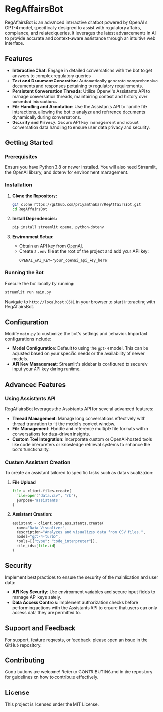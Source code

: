 # RegAffairsBot

RegAffairsBot is an advanced interactive chatbot powered by OpenAI's GPT-4 model, specifically designed to assist with regulatory affairs, compliance, and related queries. It leverages the latest advancements in AI to provide accurate and context-aware assistance through an intuitive web interface.

## Features

- **Interactive Chat**: Engage in detailed conversations with the bot to get answers to complex regulatory queries.
- **Text and Document Generation**: Automatically generate comprehensive documents and responses pertaining to regulatory requirements.
- **Persistent Conversation Threads**: Utilize OpenAI's Assistants API to manage conversation threads, maintaining context and history over extended interactions.
- **File Handling and Annotation**: Use the Assistants API to handle file interactions, allowing the bot to analyze and reference documents dynamically during conversations.
- **Security and Privacy**: Secure API key management and robust conversation data handling to ensure user data privacy and security.

## Getting Started

### Prerequisites

Ensure you have Python 3.8 or newer installed. You will also need Streamlit, the OpenAI library, and dotenv for environment management.

### Installation

1. **Clone the Repository:**
   ```bash
   git clone https://github.com/priyamthakar/RegAffairsBot.git
   cd RegAffairsBot
   ```

2. **Install Dependencies:**
   ```bash
   pip install streamlit openai python-dotenv
   ```

3. **Environment Setup:**
   - Obtain an API key from [OpenAI](https://platform.openai.com/account/api-keys).
   - Create a `.env` file at the root of the project and add your API key:
     ```
     OPENAI_API_KEY='your_openai_api_key_here'
     ```

### Running the Bot

Execute the bot locally by running:

```bash
streamlit run main.py
```

Navigate to `http://localhost:8501` in your browser to start interacting with RegAffairsBot.

## Configuration

Modify `main.py` to customize the bot's settings and behavior. Important configurations include:

- **Model Configuration**: Default to using the `gpt-4` model. This can be adjusted based on your specific needs or the availability of newer models.
- **API Key Management**: Streamlit's sidebar is configured to securely input your API key during runtime.

## Advanced Features

### Using Assistants API

RegAffairsBot leverages the Assistants API for several advanced features:

- **Thread Management**: Manage long conversations effectively with thread truncation to fit the model’s context window.
- **File Management**: Handle and reference multiple file formats within conversations for data-driven insights.
- **Custom Tool Integration**: Incorporate custom or OpenAI-hosted tools like code interpreters or knowledge retrieval systems to enhance the bot's functionality.

### Custom Assistant Creation

To create an assistant tailored to specific tasks such as data visualization:

1. **File Upload**:
   ```python
   file = client.files.create(
     file=open("data.csv", "rb"),
     purpose='assistants'
   )
   ```

2. **Assistant Creation**:
   ```python
   assistant = client.beta.assistants.create(
     name="Data Visualizer",
     description="Analyzes and visualizes data from CSV files.",
     model="gpt-4-turbo",
     tools=[{"type": "code_interpreter"}],
     file_ids=[file.id]
   )
   ```

## Security

Implement best practices to ensure the security of the mainlication and user data:

- **API Key Security**: Use environment variables and secure input fields to manage API keys safely.
- **Data Access Controls**: Implement authorization checks before performing actions with the Assistants API to ensure that users can only access data they are permitted to.

## Support and Feedback

For support, feature requests, or feedback, please open an issue in the GitHub repository.

## Contributing

Contributions are welcome! Refer to CONTRIBUTING.md in the repository for guidelines on how to contribute effectively.

## License

This project is licensed under the MIT License.
